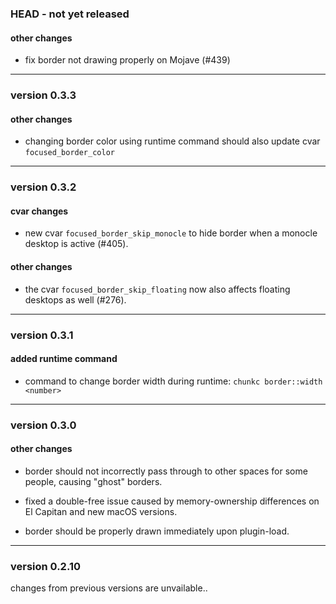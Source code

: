 ### HEAD - not yet released

#### other changes

 - fix border not drawing properly on Mojave (#439)

----------

### version 0.3.3

#### other changes

 - changing border color using runtime command should also update cvar `focused_border_color`

----------

### version 0.3.2

#### cvar changes

 - new cvar `focused_border_skip_monocle` to hide border when a monocle desktop is active (#405).

#### other changes

 - the cvar `focused_border_skip_floating` now also affects floating desktops as well (#276).

----------

### version 0.3.1

#### added runtime command

 - command to change border width during runtime: `chunkc border::width <number>`

----------

### version 0.3.0

#### other changes

 - border should not incorrectly pass through to other spaces for some people, causing "ghost" borders.

 - fixed a double-free issue caused by memory-ownership differences on El Capitan and new macOS versions.

 - border should be properly drawn immediately upon plugin-load.

----------

### version 0.2.10

changes from previous versions are unvailable..
